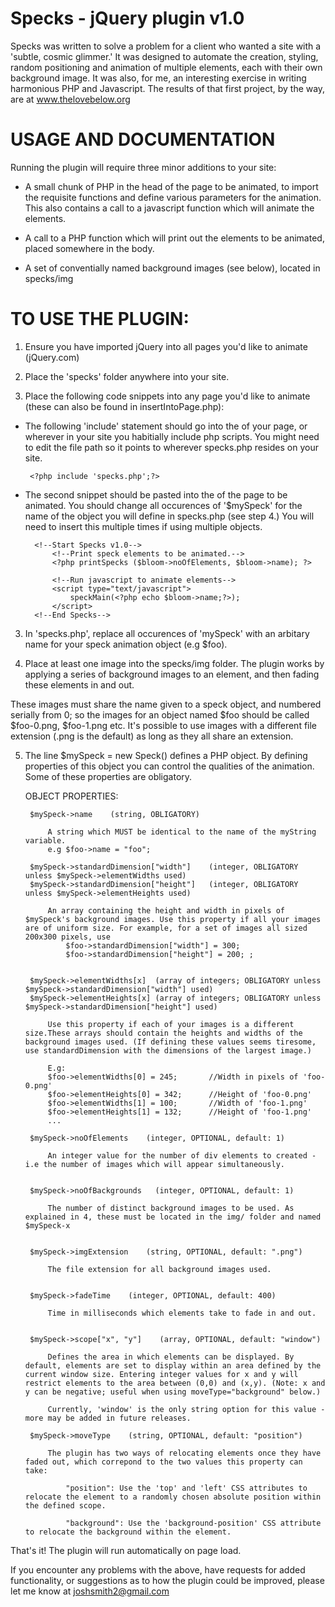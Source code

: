 Specks - jQuery plugin v1.0 
================

Specks was written to solve a problem for a client who wanted a site
with a 'subtle, cosmic glimmer.' It was designed  to automate the creation,
styling, random positioning and animation of multiple elements, 
each with their own background image. It was also, for me, an interesting exercise 
in writing harmonious PHP and Javascript. The results of that first 
project, by the way, are at www.thelovebelow.org

USAGE AND DOCUMENTATION
==


Running the plugin will require three minor additions to your site:

- A small chunk of PHP in the head of the page to be animated, to import the 
requisite functions and define various parameters for the animation. This also contains a call to a javascript function which will animate the elements. 

- A call to a PHP function which will print out the elements to be animated, 
placed somewhere in the body.

- A set of conventially named background images (see below), located in specks/img
		
TO USE THE PLUGIN: 
==

1. Ensure you have imported jQuery into all pages you'd like to animate (jQuery.com)

2. Place the 'specks' folder anywhere into your site. 

3. Place the following code snippets into any page you'd like to animate (these can also be found in insertIntoPage.php): 

 - The following 'include' statement should go into the <head> of your page, or wherever in your site you habitially include php scripts. You might need to edit the file path so it points to wherever specks.php resides on your site. 

		<?php include 'specks.php';?>
	 
- The second snippet should be pasted into the <body> of the page to be animated. You should change all occurences of '$mySpeck' for the name of the object you will define in specks.php (see step 4.) You will need to insert this multiple times if using multiple objects.
	 
		<!--Start Specks v1.0-->
			<!--Print speck elements to be animated.-->
			<?php printSpecks ($bloom->noOfElements, $bloom->name); ?>
			
			<!--Run javascript to animate elements-->
			<script type="text/javascript">
				speckMain(<?php echo $bloom->name;?>);
			</script>
		<!--End Specks-->
	
3. In 'specks.php', replace all occurences of 'mySpeck' with an arbitary name for your speck animation object (e.g $foo).

4. Place at least one image into the specks/img folder. The plugin works by applying a series of background images to an element, and then fading these elements in and out.

These images must share the name given to a speck object, and numbered serially from 0; so the images for an object named $foo should be called $foo-0.png, $foo-1.png etc. It's possible to use images with a different file extension (.png is the default) as long as they all share an extension. 

5. The line $mySpeck = new Speck() defines a PHP object. By defining properties of this object you can control the qualities of the animation. Some of these properties are obligatory.
	
	OBJECT PROPERTIES:
	
		$mySpeck->name    (string, OBLIGATORY)
		
			A string which MUST be identical to the name of the myString variable.
			e.g $foo->name = "foo";

		$mySpeck->standardDimension["width"]    (integer, OBLIGATORY unless $mySpeck->elementWidths used)
		$mySpeck->standardDimension["height"]	(integer, OBLIGATORY unless $mySpeck->elementHeights used)
		
			An array containing the height and width in pixels of $mySpeck's background images. Use this property if all your images are of uniform size. For example, for a set of images all sized 200x300 pixels, use 
				$foo->standardDimension["width"] = 300; 
				$foo->standardDimension["height"] = 200; ; 
			
			
		$mySpeck->elementWidths[x]  (array of integers; OBLIGATORY unless $mySpeck->standardDimension["width"] used)
		$mySpeck->elementHeights[x] (array of integers; OBLIGATORY unless $mySpeck->standardDimension["height"] used)
		
			Use this property if each of your images is a different size.These arrays should contain the heights and widths of the background images used. (If defining these values seems tiresome, use standardDimension with the dimensions of the largest image.)
			
			E.g: 
			$foo->elementWidths[0] = 245;		//Width in pixels of 'foo-0.png'
			$foo->elementHeights[0] = 342;		//Height of 'foo-0.png'
			$foo->elementWidths[1] = 100;		//Width of 'foo-1.png'
			$foo->elementHeights[1] = 132;		//Height of 'foo-1.png'
			...
		
		$mySpeck->noOfElements    (integer, OPTIONAL, default: 1)
		
			An integer value for the number of div elements to created - i.e the number of images which will appear simultaneously.
		
		
		$mySpeck->noOfBackgrounds 	(integer, OPTIONAL, default: 1)
		
			The number of distinct background images to be used. As explained in 4, these must be located in the img/ folder and named $mySpeck-x
		
		
		$mySpeck->imgExtension    (string, OPTIONAL, default: ".png")
		
			The file extension for all background images used. 
	
	
		$mySpeck->fadeTime    (integer, OPTIONAL, default: 400)
		
			Time in milliseconds which elements take to fade in and out.
			
		
		$mySpeck->scope["x", "y"]    (array, OPTIONAL, default: "window")
		
			Defines the area in which elements can be displayed. By default, elements are set to display within an area defined by the current window size. Entering integer values for x and y will restrict elements to the area between (0,0) and (x,y). (Note: x and y can be negative; useful when using moveType="background" below.) 
			
			Currently, 'window' is the only string option for this value - more may be added in future releases.
			
		$mySpeck->moveType    (string, OPTIONAL, default: "position")
		
			The plugin has two ways of relocating elements once they have faded out, which correpond to the two values this property can take:
			
				"position": Use the 'top' and 'left' CSS attributes to relocate the element to a randomly chosen absolute position within the defined scope.
				
				"background": Use the 'background-position' CSS attribute to relocate the background within the element. 
			
			
That's it! The plugin will run automatically on page load. 

If you encounter any problems with the above, have requests for added functionality, or suggestions as to how the plugin could be improved, please let me know at joshsmith2@gmail.com
